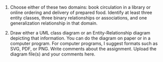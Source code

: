 1. Choose either of these two domains: book circulation in a library or online ordering and delivery of prepared food.
Identify at least three entity classes, three binary relationships or associations, 
and one generalization relationship in that domain.

2. Draw either a UML class diagram or an Entity-Relationship diagram depicting that information.
You can do the diagram on paper or in a computer program. For computer programs, I suggest formats such as SVG, PDF, or PNG. 
Write comments about the assignment.
Upload the diagram file(s) and your comments here.
